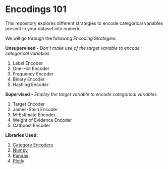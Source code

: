 # Encodings 101

This repository explores different strategies to encode categorical variables present in your dataset into numeric.

We will go through the following _Encoding Strategies_:

__Unsupervised -__ _Don’t make use of the target variable to encode categorical variables_
1. Label Encoder
2. One-Hot Encoder
3. Frequency Encoder
4. Binary Encoder
5. Hashing Encoder

__Supervised -__ _Employ the target variable to encode categorical variables._
1. Target Encoder
2. James-Stein Encoder
3. M-Estimate Encoder
4. Weight of Evidence Encoder
5. Catboost Encoder

__Libraries Used:__

1. [Category Encoders](https://contrib.scikit-learn.org/category_encoders/)
2. [Numpy](https://numpy.org/)
2. [Pandas](https://pandas.pydata.org/)
3. [Plotly](https://plotly.com/python/)